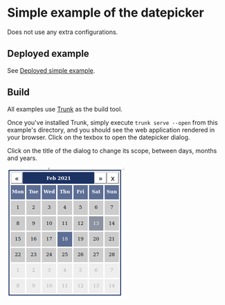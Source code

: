 # Simple example of the datepicker

Does not use any extra configurations.

## Deployed example

See [Deployed simple example](https://seed-datepicker-examples.netlify.app/simple).

## Build

All examples use [Trunk](https://github.com/thedodd/trunk) as the build tool.

Once you've installed Trunk, simply execute `trunk serve --open` from this example's directory, and you should see the web application rendered in your browser. Click on the texbox to open the datepicker dialog.

Click on the title of the dialog to change its scope, between days, months and years.

![Rendered example](day_picker_view.png)
